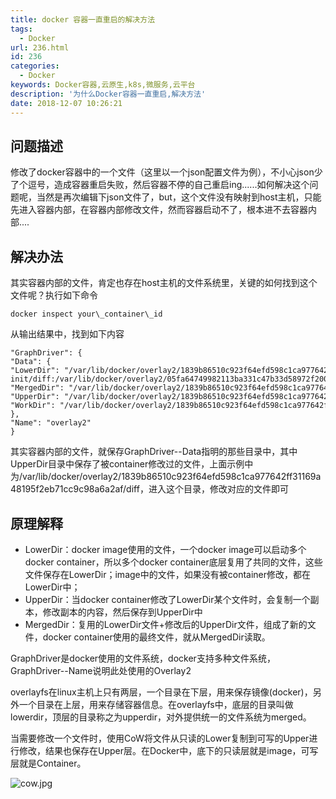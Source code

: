 ```yaml
---
title: docker 容器一直重启的解决方法
tags:
  - Docker
url: 236.html
id: 236
categories:
  - Docker
keywords: Docker容器,云原生,k8s,微服务,云平台
description: '为什么Docker容器一直重启,解决方法'
date: 2018-12-07 10:26:21
---
```


## 问题描述

修改了docker容器中的一个文件（这里以一个json配置文件为例），不小心json少了个逗号，造成容器重启失败，然后容器不停的自己重启ing......如何解决这个问题呢，当然是再次编辑下json文件了，but，这个文件没有映射到host主机，只能先进入容器内部，在容器内部修改文件，然而容器启动不了，根本进不去容器内部....

## 解决办法

其实容器内部的文件，肯定也存在host主机的文件系统里，关键的如何找到这个文件呢？执行如下命令
```
docker inspect your\_container\_id
```
从输出结果中，找到如下内容
```
"GraphDriver": {
"Data": {
"LowerDir": "/var/lib/docker/overlay2/1839b86510c923f64efd598c1ca977642ff31169a48195f2eb71cc9c98a6a2af-init/diff:/var/lib/docker/overlay2/05fa64749982113ba331c47b33d58972f20022d4d14f8afb3a4148214d16e6bd/diff:/var/lib/docker/overlay2/b19cd6f8c8b524dd650a68cd3c6925cd002b9cd9a52a3fd664b941a4cb5f5967/diff:/var/lib/docker/overlay2/593fc91f67bfb8373f65bcba1ad97a950b26cc120db7233885c75eb51686d7c0/diff:/var/lib/docker/overlay2/6f6888d4ee5ba12e5209593ad58582d00791b3c70dec12821014f6ab07c7b305/diff:/var/lib/docker/overlay2/c06029dd46581400e62b7357b31f5df1ddf7ad7b8f79131db696ddea1ad1a32f/diff:/var/lib/docker/overlay2/dc60c2cc224b9a8781290057ad3d77ef8b5a7eed91982bffa6f92c9d5b8da423/diff:/var/lib/docker/overlay2/376b18047076d280f1d8fbe802b8617b4d55c3a66b595e5c2c73f958e62a9be3/diff:/var/lib/docker/overlay2/1796c160f61fb9a565f5bfa6e83f0a6124ab73ce8b585afbe93268409dca8055/diff:/var/lib/docker/overlay2/49bfcb592756460b1bdd4ce619c21e6912bc8a285c63004724903b448e9fdc31/diff:/var/lib/docker/overlay2/ab2438cebb4ae0a8632296f1b71612a76579fae1fb829b3e9f133faee4ac1412/diff:/var/lib/docker/overlay2/047991c71f27a4fbe02d70e2b302197e0f1cb63fb2edd923a5075411be7dd8c5/diff:/var/lib/docker/overlay2/bd36cf5f82e66083049df98a8b884c11367cf86f38e51d63e467bdc1918c3794/diff",
"MergedDir": "/var/lib/docker/overlay2/1839b86510c923f64efd598c1ca977642ff31169a48195f2eb71cc9c98a6a2af/merged",
"UpperDir": "/var/lib/docker/overlay2/1839b86510c923f64efd598c1ca977642ff31169a48195f2eb71cc9c98a6a2af/diff",
"WorkDir": "/var/lib/docker/overlay2/1839b86510c923f64efd598c1ca977642ff31169a48195f2eb71cc9c98a6a2af/work"
},
"Name": "overlay2"
}
```
其实容器内部的文件，就保存GraphDriver--Data指明的那些目录中，其中UpperDir目录中保存了被container修改过的文件，上面示例中为/var/lib/docker/overlay2/1839b86510c923f64efd598c1ca977642ff31169a48195f2eb71cc9c98a6a2af/diff，进入这个目录，修改对应的文件即可

## 原理解释

* LowerDir：docker image使用的文件，一个docker image可以启动多个docker container，所以多个docker container底层复用了共同的文件，这些文件保存在LowerDir；image中的文件，如果没有被container修改，都在LowerDir中；
* UpperDir：当docker container修改了LowerDir某个文件时，会复制一个副本，修改副本的内容，然后保存到UpperDir中
* MergedDir：复用的LowerDir文件+修改后的UpperDir文件，组成了新的文件，docker container使用的最终文件，就从MergedDir读取。
    

GraphDriver是docker使用的文件系统，docker支持多种文件系统，GraphDriver--Name说明此处使用的Overlay2

overlayfs在linux主机上只有两层，一个目录在下层，用来保存镜像(docker)，另外一个目录在上层，用来存储容器信息。在overlayfs中，底层的目录叫做lowerdir，顶层的目录称之为upperdir，对外提供统一的文件系统为merged。

当需要修改一个文件时，使用CoW将文件从只读的Lower复制到可写的Upper进行修改，结果也保存在Upper层。在Docker中，底下的只读层就是image，可写层就是Container。

![cow.jpg](/images/wp/1544372351572401.jpg "1544372351572401.jpg")